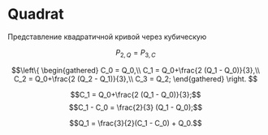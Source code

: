 # Quadrat

Представление квадратичной кривой через кубическую

$$P_{2,Q} = P_{3,C}$$

$$\left\{
\begin{gathered}
	C_0 = Q_0,\\
	C_1 = Q_0+\frac{2 (Q_1 - Q_0)}{3},\\
	C_2 = Q_0+\frac{2 (Q_2 - Q_1)}{3},\\
	C_3 = Q_2;
\end{gathered}
\right.
$$

$$C_1 = Q_0+\frac{2 (Q_1 - Q_0)}{3};$$
$$C_1 - C_0 = \frac{2}{3} (Q_1 - Q_0);$$

$$Q_1 = \frac{3}{2}(C_1 - C_0) + Q_0.$$